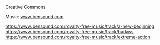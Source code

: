 Creative Commons

Music: www.bensound.com

https://www.bensound.com/royalty-free-music/track/a-new-beginning
https://www.bensound.com/royalty-free-music/track/badass
https://www.bensound.com/royalty-free-music/track/extreme-action
